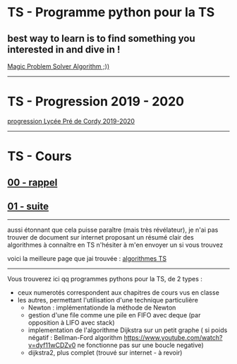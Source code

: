 # TS - Programme python pour la TS
best way to learn is to find something you interested in and dive in !
-------------------------------------------------------------------------------------------------------
[Magic Problem Solver Algorithm ;))](https://proftomcrick.com/2011/04/26/feynman-problem-solving-algorithm/)


-----------------------------------------------------------------------------------------------------------------------------
# TS - Progression 2019 - 2020
[progression Lycée Pré de Cordy 2019-2020](https://github.com/Math13Net/TS/blob/master/Progression%20TS%202019%20-%202020.pdf)


-----------------------------------------------------------------------------------------------------------------------------
# TS - Cours

## [00 - rappel](https://www.dropbox.com/home/Math13Net/TS-2019-2020/00%20-%20rappel?preview=2018_TS_Cours_00.pdf)
## [01 - suite](https://www.dropbox.com/home/Math13Net/TS-2019-2020/01%20-%20suite?preview=2019_TS_Cours_01.pdf)




---------------------------------------------------------------------------------------------------------------------------
aussi étonnant que cela puisse paraître (mais très révélateur), je n'ai pas trouver de document sur internet
proposant un résumé clair des algorithmes à connaître en TS
n'hésiter à m'en envoyer un si vous trouvez

voici la meilleure page que jai trouvée : [algorithmes TS](https://www.lyceedadultes.fr/sitepedagogique/pages/algorithmes_ti.html)



-------------------------------------------------------------------------------------------------------------------------------
Vous trouverez ici qq programmes pythons pour la TS, de 2 types :
- ceux numerotés correspondent aux chapitres de cours vus en classe
- les autres, permettant l'utilisation d'une technique particulière
     - Newton : implémentationde la méthode de Newton
     - gestion d'une file comme une pile en FIFO avec deque (par opposition à LIFO avec stack)
     - implementation de l'algorithme Dijkstra sur un petit graphe
          ( si poids négatif : Bellman-Ford algorithm https://www.youtube.com/watch?v=dyf11wCDZv0
               ne fonctionne pas sur une boucle negative)
     - dijkstra2, plus complet (trouvé sur internet - à revoir)


